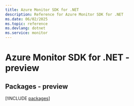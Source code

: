 ```yaml
---
title: Azure Monitor SDK for .NET
description: Reference for Azure Monitor SDK for .NET
ms.date: 06/02/2025
ms.topic: reference
ms.devlang: dotnet
ms.service: monitor
---
```

# Azure Monitor SDK for .NET - preview
## Packages - preview
[!INCLUDE [packages](monitor-index.md)]